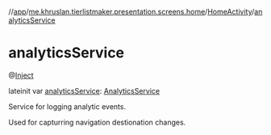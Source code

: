 //[app](../../../index.md)/[me.khruslan.tierlistmaker.presentation.screens.home](../index.md)/[HomeActivity](index.md)/[analyticsService](analytics-service.md)

# analyticsService

@[Inject](https://javax-inject.github.io/javax-inject/api/javax/inject/Inject.html) 

lateinit var [analyticsService](analytics-service.md): [AnalyticsService](../../me.khruslan.tierlistmaker.util.analytics/-analytics-service/index.md)

Service for logging analytic events.

Used for capturring navigation destionation changes.
